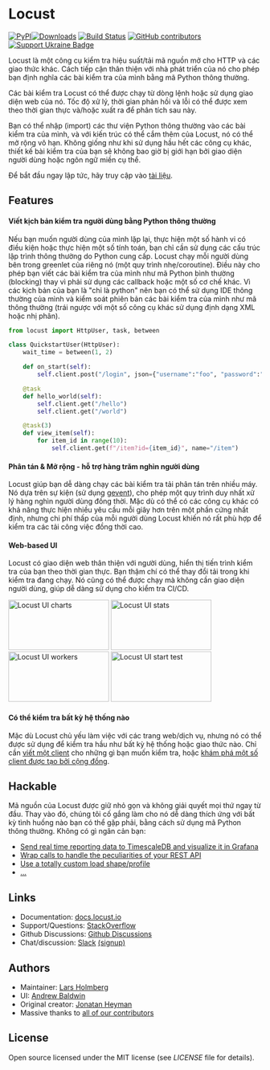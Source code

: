 # Locust

[![PyPI](https://img.shields.io/pypi/v/locust.svg)](https://pypi.org/project/locust/)<!--![Python Version from PEP 621 TOML](https://img.shields.io/python/required-version-toml?tomlFilePath=https%3A%2F%2Fraw.githubusercontent.com%2Flocustio%2Flocust%2Fmaster%2Fpyproject.toml)-->[![Downloads](https://pepy.tech/badge/locust/week)](https://pepy.tech/project/locust)
[![Build Status](https://github.com/locustio/locust/workflows/Tests/badge.svg)](https://github.com/locustio/locust/actions?query=workflow%3ATests)
[![GitHub contributors](https://img.shields.io/github/contributors/locustio/locust.svg)](https://github.com/locustio/locust/graphs/contributors)
[![Support Ukraine Badge](https://bit.ly/support-ukraine-now)](https://github.com/support-ukraine/support-ukraine)

Locust là một công cụ kiểm tra hiệu suất/tải mã nguồn mở cho HTTP và các giao thức khác. Cách tiếp cận thân thiện với nhà phát triển của nó cho phép bạn định nghĩa các bài kiểm tra của mình bằng mã Python thông thường.

Các bài kiểm tra Locust có thể được chạy từ dòng lệnh hoặc sử dụng giao diện web của nó. Tốc độ xử lý, thời gian phản hồi và lỗi có thể được xem theo thời gian thực và/hoặc xuất ra để phân tích sau này.

Bạn có thể nhập (import) các thư viện Python thông thường vào các bài kiểm tra của mình, và với kiến trúc có thể cắm thêm của Locust, nó có thể mở rộng vô hạn. Không giống như khi sử dụng hầu hết các công cụ khác, thiết kế bài kiểm tra của bạn sẽ không bao giờ bị giới hạn bởi giao diện người dùng hoặc ngôn ngữ miền cụ thể.

Để bắt đầu ngay lập tức, hãy truy cập vào [tài liệu](http://docs.locust.io/en/stable/installation.html).

## Features

#### Viết kịch bản kiểm tra người dùng bằng Python thông thường

Nếu bạn muốn người dùng của mình lặp lại, thực hiện một số hành vi có điều kiện hoặc thực hiện một số tính toán, bạn chỉ cần sử dụng các cấu trúc lập trình thông thường do Python cung cấp. Locust chạy mỗi người dùng bên trong greenlet của riêng nó (một quy trình nhẹ/coroutine). Điều này cho phép bạn viết các bài kiểm tra của mình như mã Python bình thường (blocking) thay vì phải sử dụng các callback hoặc một số cơ chế khác. Vì các kịch bản của bạn là "chỉ là python" nên bạn có thể sử dụng IDE thông thường của mình và kiểm soát phiên bản các bài kiểm tra của mình như mã thông thường (trái ngược với một số công cụ khác sử dụng định dạng XML hoặc nhị phân).

```python
from locust import HttpUser, task, between

class QuickstartUser(HttpUser):
    wait_time = between(1, 2)

    def on_start(self):
        self.client.post("/login", json={"username":"foo", "password":"bar"})

    @task
    def hello_world(self):
        self.client.get("/hello")
        self.client.get("/world")

    @task(3)
    def view_item(self):
        for item_id in range(10):
            self.client.get(f"/item?id={item_id}", name="/item")
```

#### Phân tán & Mở rộng - hỗ trợ hàng trăm nghìn người dùng

Locust giúp bạn dễ dàng chạy các bài kiểm tra tải phân tán trên nhiều máy. Nó dựa trên sự kiện (sử dụng [gevent](http://www.gevent.org/)), cho phép một quy trình duy nhất xử lý hàng nghìn người dùng đồng thời. Mặc dù có thể có các công cụ khác có khả năng thực hiện nhiều yêu cầu mỗi giây hơn trên một phần cứng nhất định, nhưng chi phí thấp của mỗi người dùng Locust khiến nó rất phù hợp để kiểm tra các tải công việc đồng thời cao.

#### Web-based UI

Locust có giao diện web thân thiện với người dùng, hiển thị tiến trình kiểm tra của bạn theo thời gian thực. Bạn thậm chí có thể thay đổi tải trong khi kiểm tra đang chạy. Nó cũng có thể được chạy mà không cần giao diện người dùng, giúp dễ dàng sử dụng cho kiểm tra CI/CD.

<img src="docs/images/bottlenecked_server.png" alt="Locust UI charts" height="100" width="200"/> <img src="docs/images/webui-running-statistics.png" alt="Locust UI stats" height="100" width="200"/> <img src="docs/images/locust_workers.png" alt="Locust UI workers" height="100" width="200"/> <img src="docs/images/webui-splash-screenshot.png" alt="Locust UI start test" height="100" width="200"/>

#### Có thể kiểm tra bất kỳ hệ thống nào
Mặc dù Locust chủ yếu làm việc với các trang web/dịch vụ, nhưng nó có thể được sử dụng để kiểm tra hầu như bất kỳ hệ thống hoặc giao thức nào. Chỉ cần [viết một client](https://docs.locust.io/en/latest/testing-other-systems.html#testing-other-systems) cho những gì bạn muốn kiểm tra, hoặc [khám phá một số client được tạo bởi cộng đồng](https://github.com/SvenskaSpel/locust-plugins#users).

## Hackable

Mã nguồn của Locust được giữ nhỏ gọn và không giải quyết mọi thứ ngay từ đầu. Thay vào đó, chúng tôi cố gắng làm cho nó dễ dàng thích ứng với bất kỳ tình huống nào bạn có thể gặp phải, bằng cách sử dụng mã Python thông thường. Không có gì ngăn cản bạn:

* [Send real time reporting data to TimescaleDB and visualize it in Grafana](https://github.com/SvenskaSpel/locust-plugins/blob/master/locust_plugins/dashboards/README.md)
* [Wrap calls to handle the peculiarities of your REST API](https://github.com/SvenskaSpel/locust-plugins/blob/8af21862d8129a5c3b17559677fe92192e312d8f/examples/rest_ex.py#L87) 
* [Use a totally custom load shape/profile](https://docs.locust.io/en/latest/custom-load-shape.html#custom-load-shape)
* [...](https://github.com/locustio/locust/wiki/Extensions)

## Links

* Documentation: [docs.locust.io](https://docs.locust.io)
* Support/Questions: [StackOverflow](https://stackoverflow.com/questions/tagged/locust)
* Github Discussions: [Github Discussions](https://github.com/orgs/locustio/discussions)
* Chat/discussion: [Slack](https://locustio.slack.com) [(signup)](https://communityinviter.com/apps/locustio/locust)

## Authors

* Maintainer: [Lars Holmberg](https://github.com/cyberw)
* UI: [Andrew Baldwin](https://github.com/andrewbaldwin44)
* Original creator: [Jonatan Heyman](https://github.com/heyman)
* Massive thanks to [all of our contributors](https://github.com/locustio/locust/graphs/contributors)

## License

Open source licensed under the MIT license (see _LICENSE_ file for details).
